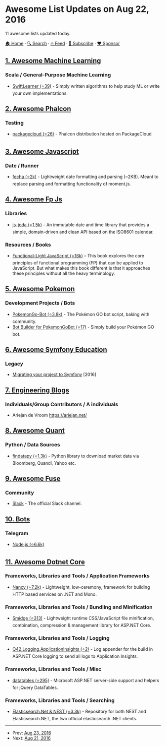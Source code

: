 # Awesome List Updates on Aug 22, 2016

11 awesome lists updated today.

[🏠 Home](/README.md) · [🔍 Search](https://www.trackawesomelist.com/search/) · [🔥 Feed](https://www.trackawesomelist.com/rss.xml) · [📮 Subscribe](https://trackawesomelist.us17.list-manage.com/subscribe?u=d2f0117aa829c83a63ec63c2f&id=36a103854c) · [❤️  Sponsor](https://github.com/sponsors/theowenyoung)



## [1. Awesome Machine Learning](/content/josephmisiti/awesome-machine-learning/README.md)

### Scala / General-Purpose Machine Learning

*   [SwiftLearner (⭐39)](https://github.com/valdanylchuk/swiftlearner/) - Simply written algorithms to help study ML or write your own implementations.

## [2. Awesome Phalcon](/content/phalcon/awesome-phalcon/README.md)

### Testing

*   [packagecloud (⭐26)](https://github.com/phalcongelist/packagecloud) - Phalcon distribution hosted on PackageCloud

## [3. Awesome Javascript](/content/sorrycc/awesome-javascript/README.md)

### Date / Runner

*   [fecha (⭐2k)](https://github.com/taylorhakes/fecha) - Lightweight date formatting and parsing (\~2KB). Meant to replace parsing and formatting functionality of moment.js.

## [4. Awesome Fp Js](/content/stoeffel/awesome-fp-js/README.md)

### Libraries

*   [js-joda (⭐1.5k)](https://github.com/js-joda/js-joda) – An immutable date and time library that provides a simple, domain-driven and clean API based on the ISO8601 calendar.

### Resources / Books

*   [Functional-Light JavaScript (⭐16k)](https://github.com/getify/functional-light-js) – This book explores the core principles of functional programming (FP) that can be applied to JavaScript. But what makes this book different is that it approaches these principles without all the heavy terminology.

## [5. Awesome Pokemon](/content/tobiasbueschel/awesome-pokemon/README.md)

### Development Projects / Bots

*   [PokemonGo-Bot (⭐3.8k)](https://github.com/PokemonGoF/PokemonGo-Bot) - The Pokémon GO bot script, baking with community.
*   [Bot Builder for PokemonGoBot (⭐17)](https://github.com/shilch/pogobot-builder) - Simply build your Pokémon GO bot.

## [6. Awesome Symfony Education](/content/pehapkari/awesome-symfony-education/README.md)

### Legacy

*   [Migrating your project to Symfony](https://stovepipe.systems/post/migrating-your-project-to-symfony) \[2016]

## [7. Engineering Blogs](/content/kilimchoi/engineering-blogs/README.md)

### Individuals/Group Contributors / A individuals

*   Ariejan de Vroom <https://ariejan.net/>

## [8. Awesome Quant](/content/wilsonfreitas/awesome-quant/README.md)

### Python / Data Sources

*   [findatapy (⭐1.3k)](https://github.com/cuemacro/findatapy) - Python library to download market data via Bloomberg, Quandl, Yahoo etc.

## [9. Awesome Fuse](/content/fuse-compound/awesome-fuse/README.md)

### Community

*   [Slack](https://slackcommunity.fusetools.com/) - The official Slack channel.

## [10. Bots](/content/hackerkid/bots/README.md)

### Telegram

*   [Node.js (⭐6.6k)](https://github.com/telegraf/telegraf)

## [11. Awesome Dotnet Core](/content/thangchung/awesome-dotnet-core/README.md)

### Frameworks, Libraries and Tools / Application Frameworks

*   [Nancy (⭐7.2k)](https://github.com/NancyFx/Nancy) - Lightweight, low-ceremony, framework for building HTTP based services on .NET and Mono.

### Frameworks, Libraries and Tools / Bundling and Minification

*   [Smidge (⭐313)](https://github.com/Shazwazza/Smidge/) - Lightweight runtime CSS/JavaScript file minification, combination, compression & management library for ASP.NET Core.

### Frameworks, Libraries and Tools / Logging

*   [Q42.Logging.ApplicationInsights (⭐2)](https://github.com/Q42/Q42.Logging.ApplicationInsights) - Log appender for the build in ASP.NET Core logging to send all logs to Application Insights.

### Frameworks, Libraries and Tools / Misc

*   [datatables (⭐295)](https://github.com/ALMMa/datatables.aspnet/tree/dev) - Microsoft ASP.NET server-side support and helpers for jQuery DataTables.

### Frameworks, Libraries and Tools / Searching

*   [Elasticsearch.Net & NEST (⭐3.3k)](https://github.com/elastic/elasticsearch-net) - Repository for both NEST and Elasticsearch.NET, the two official elasticsearch .NET clients.

---

- Prev: [Aug 23, 2016](/content/2016/08/23/README.md)
- Next: [Aug 21, 2016](/content/2016/08/21/README.md)